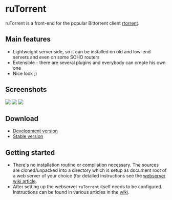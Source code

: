 # ruTorrent

ruTorrent is a front-end for the popular Bittorrent client [rtorrent](http://rakshasa.github.io/rtorrent).

## Main features

* Lightweight server side, so it can be installed on old and low-end servers and even on some SOHO routers
* Extensible - there are several plugins and everybody can create his own one
* Nice look ;) 

## Screenshots

[![](https://github.com/Novik/ruTorrent/wiki/images/scr1_small.jpg)](https://github.com/Novik/ruTorrent/wiki/images/scr1_big.jpg)
[![](https://github.com/Novik/ruTorrent/wiki/images/scr2_small.jpg)](https://github.com/Novik/ruTorrent/wiki/images/scr2_big.jpg)
[![](https://github.com/Novik/ruTorrent/wiki/images/scr3_small.jpg)](https://github.com/Novik/ruTorrent/wiki/images/scr3_big.jpg)

## Download

* [Development version](https://github.com/Novik/ruTorrent/tarball/master)
* [Stable version](https://bintray.com/novik65/generic/ruTorrent)

## Getting started

* There's no installation routine or compilation necessary. The sources are cloned/unpacked into a directory which is setup as document root of a web server of your choice (for detailed instructions see the [webserver wiki article](https://github.com/Novik/ruTorrent/wiki/WebSERVER).
*  After setting up the webserver `ruTorrent` itself needs to be configured. Instructions can be found in various articles in the [wiki](https://github.com/Novik/ruTorrent/wiki).
